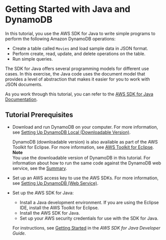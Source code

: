 # Getting Started with Java and DynamoDB<a name="GettingStarted.Java"></a>

In this tutorial, you use the AWS SDK for Java to write simple programs to perform the following Amazon DynamoDB operations:
+ Create a table called `Movies` and load sample data in JSON format\.
+ Perform create, read, update, and delete operations on the table\.
+ Run simple queries\.

 The SDK for Java offers several programming models for different use cases\. In this exercise, the Java code uses the document model that provides a level of abstraction that makes it easier for you to work with JSON documents\.

As you work through this tutorial, you can refer to the [AWS SDK for Java Documentation](https://docs.aws.amazon.com/sdk-for-java/index.html)\.

## Tutorial Prerequisites<a name="GettingStarted.Java.Prereqs"></a>
+ Download and run DynamoDB on your computer\. For more information, see [Setting Up DynamoDB Local \(Downloadable Version\)](DynamoDBLocal.md)\. 

  DynamoDB \(downloadable version\) is also available as part of the AWS Toolkit for Eclipse\. For more information, see [AWS Toolkit for Eclipse](https://aws.amazon.com/eclipse/)\.
**Note**  
You use the downloadable version of DynamoDB in this tutorial\. For information about how to run the same code against the DynamoDB web service, see the [Summary](GettingStarted.Java.Summary.md)\.
+ Set up an AWS access key to use the AWS SDKs\. For more information, see [Setting Up DynamoDB \(Web Service\)](SettingUp.DynamoWebService.md)\. 
+ Set up the AWS SDK for Java:
  + Install a Java development environment\. If you are using the Eclipse IDE, install the AWS Toolkit for Eclipse\.
  + Install the AWS SDK for Java\.
  + Set up your AWS security credentials for use with the SDK for Java\.

  For instructions, see [Getting Started](https://docs.aws.amazon.com/sdk-for-java/v1/developer-guide/getting-started.html) in the *AWS SDK for Java Developer Guide*\.